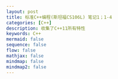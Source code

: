 ```yaml
---
layout: post
title: 标准C++编程(斯坦福CS106L) 笔记1；1-4
categories: [C++]
description: 收集了C++11所有特性
keywords: C++
mermaid: false
sequence: false
flow: false
mathjax: false
mindmap: false
mindmap2: false
---
```


